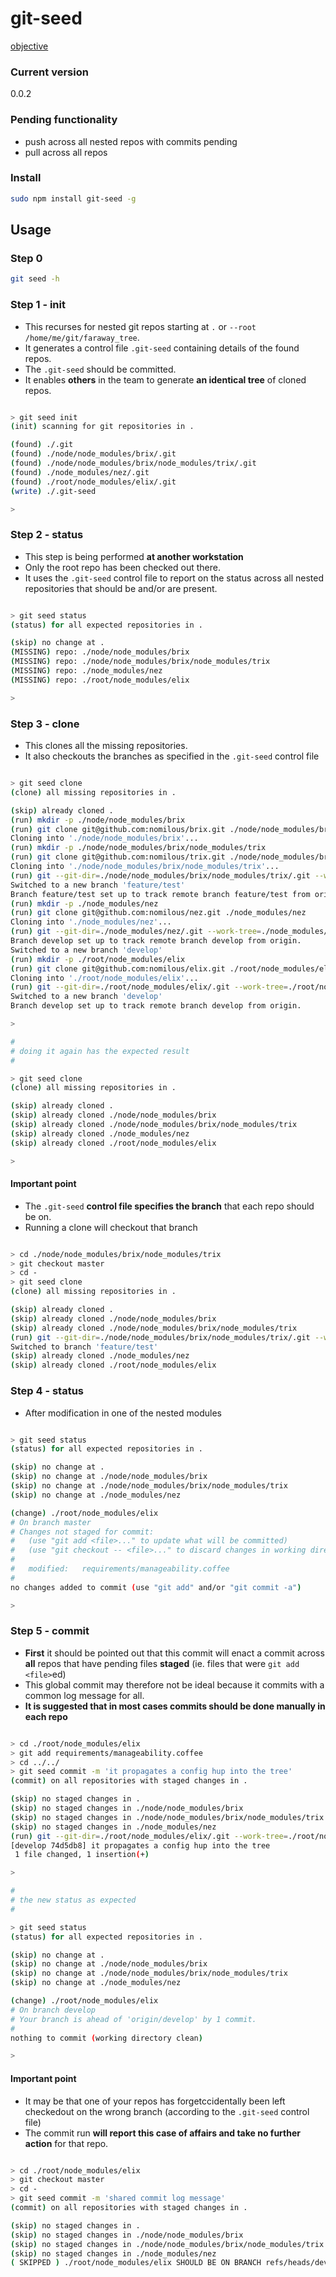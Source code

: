 git-seed
========

[objective](https://github.com/nomilous/git-seed/blob/master/objective)


### Current version 

0.0.2

### Pending functionality

* push across all nested repos with commits pending
* pull across all repos

### Install

```bash
sudo npm install git-seed -g
```


Usage
-----

### Step 0 

```bash
git seed -h
```

### Step 1 - init

* This recurses for nested git repos starting at `.` or `--root /home/me/git/faraway_tree`.
* It generates a control file `.git-seed` containing details of the found repos.
* The `.git-seed` should be committed. 
* It enables **others** in the team to generate **an identical tree** of cloned repos.


```bash

> git seed init
(init) scanning for git repositories in . 

(found) ./.git
(found) ./node/node_modules/brix/.git
(found) ./node/node_modules/brix/node_modules/trix/.git
(found) ./node_modules/nez/.git
(found) ./root/node_modules/elix/.git
(write) ./.git-seed

> 

```

### Step 2 - status 

* This step is being performed **at another workstation** 
* Only the root repo has been checked out there.
* It uses the `.git-seed` control file to report on the status across all nested repositories that should be and/or are present.

```bash

> git seed status
(status) for all expected repositories in . 

(skip) no change at .
(MISSING) repo: ./node/node_modules/brix
(MISSING) repo: ./node/node_modules/brix/node_modules/trix
(MISSING) repo: ./node_modules/nez
(MISSING) repo: ./root/node_modules/elix

>

```


### Step 3 - clone

* This clones all the missing repositories.
* It also checkouts the branches as specified in the `.git-seed` control file

```bash

> git seed clone
(clone) all missing repositories in . 

(skip) already cloned .
(run) mkdir -p ./node/node_modules/brix
(run) git clone git@github.com:nomilous/brix.git ./node/node_modules/brix
Cloning into './node/node_modules/brix'...
(run) mkdir -p ./node/node_modules/brix/node_modules/trix
(run) git clone git@github.com:nomilous/trix.git ./node/node_modules/brix/node_modules/trix
Cloning into './node/node_modules/brix/node_modules/trix'...
(run) git --git-dir=./node/node_modules/brix/node_modules/trix/.git --work-tree=./node/node_modules/brix/node_modules/trix checkout feature/test
Switched to a new branch 'feature/test'
Branch feature/test set up to track remote branch feature/test from origin.
(run) mkdir -p ./node_modules/nez
(run) git clone git@github.com:nomilous/nez.git ./node_modules/nez
Cloning into './node_modules/nez'...
(run) git --git-dir=./node_modules/nez/.git --work-tree=./node_modules/nez checkout develop
Branch develop set up to track remote branch develop from origin.
Switched to a new branch 'develop'
(run) mkdir -p ./root/node_modules/elix
(run) git clone git@github.com:nomilous/elix.git ./root/node_modules/elix
Cloning into './root/node_modules/elix'...
(run) git --git-dir=./root/node_modules/elix/.git --work-tree=./root/node_modules/elix checkout develop
Switched to a new branch 'develop'
Branch develop set up to track remote branch develop from origin.

>

#
# doing it again has the expected result
#

> git seed clone
(clone) all missing repositories in . 

(skip) already cloned .
(skip) already cloned ./node/node_modules/brix
(skip) already cloned ./node/node_modules/brix/node_modules/trix
(skip) already cloned ./node_modules/nez
(skip) already cloned ./root/node_modules/elix

>
```

#### **Important point** 

* The `.git-seed` **control file specifies the branch** that each repo should be on.
* Running a clone will checkout that branch

```bash

> cd ./node/node_modules/brix/node_modules/trix
> git checkout master
> cd -
> git seed clone
(clone) all missing repositories in . 

(skip) already cloned .
(skip) already cloned ./node/node_modules/brix
(skip) already cloned ./node/node_modules/brix/node_modules/trix
(run) git --git-dir=./node/node_modules/brix/node_modules/trix/.git --work-tree=./node/node_modules/brix/node_modules/trix checkout feature/test
Switched to branch 'feature/test'
(skip) already cloned ./node_modules/nez
(skip) already cloned ./root/node_modules/elix

```

### Step 4 - status

* After modification in one of the nested modules

```bash

> git seed status
(status) for all expected repositories in . 

(skip) no change at .
(skip) no change at ./node/node_modules/brix
(skip) no change at ./node/node_modules/brix/node_modules/trix
(skip) no change at ./node_modules/nez

(change) ./root/node_modules/elix
# On branch master
# Changes not staged for commit:
#   (use "git add <file>..." to update what will be committed)
#   (use "git checkout -- <file>..." to discard changes in working directory)
#
#   modified:   requirements/manageability.coffee
#
no changes added to commit (use "git add" and/or "git commit -a")

>

```

### Step 5 - commit

* **First** it should be pointed out that this commit will enact a commit across **all** repos that have pending files **staged** (ie. files that were `git add <file>`ed)
* This global commit may therefore not be ideal because it commits with a common log message for all.
* **It is suggested that in most cases commits should be done manually in each repo**

```bash

> cd ./root/node_modules/elix
> git add requirements/manageability.coffee 
> cd ../../ 
> git seed commit -m 'it propagates a config hup into the tree'
(commit) on all repositories with staged changes in . 

(skip) no staged changes in .
(skip) no staged changes in ./node/node_modules/brix
(skip) no staged changes in ./node/node_modules/brix/node_modules/trix
(skip) no staged changes in ./node_modules/nez
(run) git --git-dir=./root/node_modules/elix/.git --work-tree=./root/node_modules/elix commit -m it propagates a config hup into the tree
[develop 74d5db8] it propagates a config hup into the tree
 1 file changed, 1 insertion(+)

>

#
# the new status as expected
#

> git seed status
(status) for all expected repositories in . 

(skip) no change at .
(skip) no change at ./node/node_modules/brix
(skip) no change at ./node/node_modules/brix/node_modules/trix
(skip) no change at ./node_modules/nez

(change) ./root/node_modules/elix
# On branch develop
# Your branch is ahead of 'origin/develop' by 1 commit.
#
nothing to commit (working directory clean)

>

```


#### **Important point** 

* It may be that one of your repos has forgetccidentally been left checkedout on the wrong branch (according to the `.git-seed` control file)
* The commit run **will report this case of affairs and take no further action** for that repo.  

```bash

> cd ./root/node_modules/elix
> git checkout master
> cd -
> git seed commit -m 'shared commit log message'
(commit) on all repositories with staged changes in . 

(skip) no staged changes in .
(skip) no staged changes in ./node/node_modules/brix
(skip) no staged changes in ./node/node_modules/brix/node_modules/trix
(skip) no staged changes in ./node_modules/nez
( SKIPPED ) ./root/node_modules/elix SHOULD BE ON BRANCH refs/heads/develop NOT refs/heads/master

```


